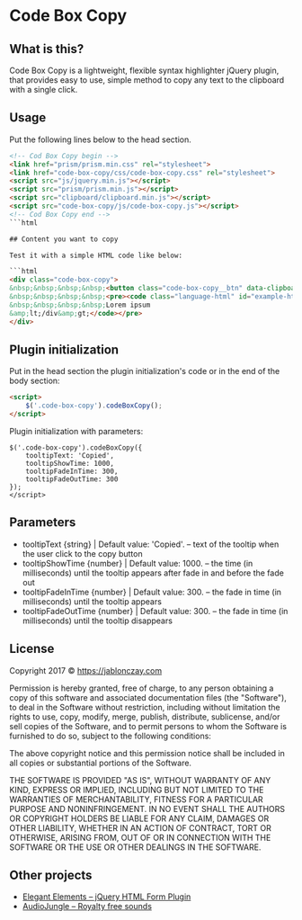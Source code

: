 # Code Box Copy

## What is this?

Code Box Copy is a lightweight, flexible syntax highlighter jQuery plugin, that provides easy to use, simple method to copy any text to the clipboard with a single click.

## Usage

Put the following lines below to the head section.

```html
<!-- Cod Box Copy begin -->
<link href="prism/prism.min.css" rel="stylesheet">
<link href="code-box-copy/css/code-box-copy.css" rel="stylesheet">
<script src="js/jquery.min.js"></script>
<script src="prism/prism.min.js"></script>
<script src="clipboard/clipboard.min.js"></script>
<script src="code-box-copy/js/code-box-copy.js"></script>
<!-- Cod Box Copy end -->
```html

## Content you want to copy

Test it with a simple HTML code like below:

```html
<div class="code-box-copy">
&nbsp;&nbsp;&nbsp;&nbsp;<button class="code-box-copy__btn" data-clipboard-target="#example-html" title="Copy"></button>
&nbsp;&nbsp;&nbsp;&nbsp;<pre><code class="language-html" id="example-html">&amp;lt;div class=&amp;quot;example&amp;quot;&amp;gt;
&nbsp;&nbsp;&nbsp;&nbsp;Lorem ipsum
&amp;lt;/div&amp;gt;</code></pre>
</div>
```
## Plugin initialization

Put in the head section the plugin initialization's code or in the end of the body section:

```html
<script>
    $('.code-box-copy').codeBoxCopy();
</script>
```

Plugin initialization with parameters:

```html<script>
$('.code-box-copy').codeBoxCopy({
    tooltipText: 'Copied',
    tooltipShowTime: 1000,
    tooltipFadeInTime: 300,
    tooltipFadeOutTime: 300
});
</script>
```

## Parameters

- tooltipText {string} | Default value: 'Copied'. – text of the tooltip when the user click to the copy button
- tooltipShowTime {number} | Default value: 1000. – the time (in milliseconds) until the tooltip appears after fade in and before the fade out
- tooltipFadeInTime {number} | Default value: 300. – the fade in time (in milliseconds) until the tooltip appears
- tooltipFadeOutTime {number} | Default value: 300. – the fade in time (in milliseconds) until the tooltip disappears

## License

Copyright 2017 © https://jablonczay.com


Permission is hereby granted, free of charge, to any person obtaining a copy of this software and associated documentation files (the "Software"), to deal in the Software without restriction, including without limitation the rights to use, copy, modify, merge, publish, distribute, sublicense, and/or sell copies of the Software, and to permit persons to whom the Software is furnished to do so, subject to the following conditions:


The above copyright notice and this permission notice shall be included in all copies or substantial portions of the Software.


THE SOFTWARE IS PROVIDED "AS IS", WITHOUT WARRANTY OF ANY KIND, EXPRESS OR IMPLIED, INCLUDING BUT NOT LIMITED TO THE WARRANTIES OF MERCHANTABILITY, FITNESS FOR A PARTICULAR PURPOSE AND NONINFRINGEMENT. IN NO EVENT SHALL THE AUTHORS OR COPYRIGHT HOLDERS BE LIABLE FOR ANY CLAIM, DAMAGES OR OTHER LIABILITY, WHETHER IN AN ACTION OF CONTRACT, TORT OR OTHERWISE, ARISING FROM, OUT OF OR IN CONNECTION WITH THE SOFTWARE OR THE USE OR OTHER DEALINGS IN THE SOFTWARE.

## Other projects

- [Elegant Elements – jQuery HTML Form Plugin](https://codecanyon.net/item/jquery-forms-elegant-elements/18656657?ref=jablonczay)
- [AudioJungle – Royalty free sounds](https://audiojungle.net/user/jablonczay/portfolio)
